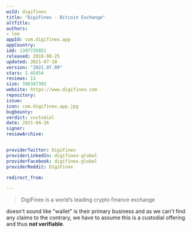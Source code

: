 ```yaml
---
wsId: digifinex
title: "DigiFinex - Bitcoin Exchange"
altTitle: 
authors:
- leo
appId: com.digifinex.app
appCountry: 
idd: 1397735851
released: 2018-08-25
updated: 2021-07-10
version: "2021.07.09"
stars: 2.45454
reviews: 11
size: 396347392
website: https://www.digifinex.com
repository: 
issue: 
icon: com.digifinex.app.jpg
bugbounty: 
verdict: custodial
date: 2021-04-26
signer: 
reviewArchive:


providerTwitter: DigiFinex
providerLinkedIn: digifinex-global
providerFacebook: digifinex.global
providerReddit: DigiFinex

redirect_from:

---
```


> DigiFinex is a world’s leading crypto finance exchange

doesn't sound like "wallet" is their primary business and as we can't find any
claims to the contrary, we have to assume this is a custodial offering and thus
**not verifiable**.
